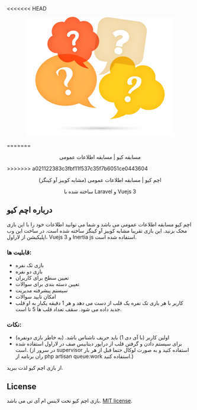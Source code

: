 <<<<<<< HEAD
<p align="center"><img src="/public/images/logo.webp" width="400" alt="Achomq Logo"></p>
=======
<p align="center">مسابقه کیو | مسابقه اطلاعات عمومی</p>
>>>>>>> a021122383c3fbf11f537c35f7b6051ce0443604

<p align="center">اچم کیو | مسابقه اطلاعات عمومی (مشابه کوییز آو کینگز)</p>
<p align="center">ساخته شده با Laravel و Vuejs 3</p>

## درباره اچم کیو

اچم کیو مسابقه اطلاعات عمومی می باشد و شما می توانید اطلاعات خود را با این بازی محک بزنید. این بازی تقریبا مشابه کوییز آو کینگز ساخته شده است. در ساخت این وب اپلیکیشن از لاراول، Vuejs 3 و Inertia js استفاده شده است.

### قابلیت ها:

- بازی تک نفره
- بازی دو نفره
- تعیین سطح برای کاربران
- تعیین دسته بندی برای سوالات
- سیستم پیشرفته مدیریت
- امکان تایید سوالات
- کاربر با هر بازی تک نفره یک قلب از دست می دهد و هر 1 دقیقه یکبار به او قلب جدید داده می شود. سقف تعداد قلب ها 5 تا است.

### نکات:

- اولین کاربر (با آی دی 1) باید حریف ناشناس باشد. (به خاطر بازی دونفره)
- برای سیستم دادن و گرفتن قلب از درایور دیتابیس صف در لاراول استفاده شده است. (در سرور از supervisor استفاده کنید و به صورت لوکال حتما قبل از هر بار ران برنامه از php artisan queue:work استفاده کنید.)

از بازی اچم کیو لذت ببرید.

## License

بازی اچم کیو تحت لاینس ام آی تی می باشد. [MIT license](https://opensource.org/licenses/MIT).
